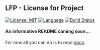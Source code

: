 ## LFP - License for Project
[![License: MIT](https://img.shields.io/badge/License-MIT-yellow.svg)](https://opensource.org/licenses/MIT)
[![Language](https://img.shields.io/badge/Go-1.10-blue.svg)](https://golang.org/)
[![Build Status](https://travis-ci.org/YuriyLisovskiy/lfp.svg?branch=master)](https://travis-ci.org/YuriyLisovskiy/lfp)

#### An informative README coming soon...
For now all you can do is to read [docs](docs).

